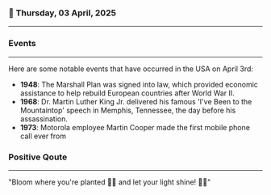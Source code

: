 ### 📅 Thursday, 03 April, 2025
------
### Events
------
Here are some notable events that have occurred in the USA on April 3rd:

- **1948**: The Marshall Plan was signed into law, which provided economic assistance to help rebuild European countries after World War II.
- **1968**: Dr. Martin Luther King Jr. delivered his famous 'I've Been to the Mountaintop' speech in Memphis, Tennessee, the day before his assassination.
- **1973**: Motorola employee Martin Cooper made the first mobile phone call ever from
### Positive Qoute
------
"Bloom where you're planted 🌸✨ and let your light shine! 🌟🌼"
